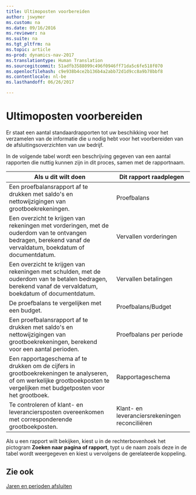 ```yaml
---
title: Ultimoposten voorbereiden
author: jswymer
ms.custom: na
ms.date: 09/16/2016
ms.reviewer: na
ms.suite: na
ms.tgt_pltfrm: na
ms.topic: article
ms-prod: dynamics-nav-2017
ms.translationtype: Human Translation
ms.sourcegitcommit: 51adfb3588099c496f0946ff71da5c6fe518f070
ms.openlocfilehash: c9e938b4ce2b136b4a2abb72d1d9cc8a9b78bbf8
ms.contentlocale: nl-be
ms.lasthandoff: 06/26/2017

---
```

# <a name="prepare-closing-statements"></a>Ultimoposten voorbereiden
Er staat een aantal standaardrapporten tot uw beschikking voor het verzamelen van de informatie die u nodig hebt voor het voorbereiden van de afsluitingsoverzichten van uw bedrijf.

In de volgende tabel wordt een beschrijving gegeven van een aantal rapporten die nuttig kunnen zijn in dit proces, samen met de rapportnaam.


|Als u dit wilt doen     |Dit rapport raadplegen       |
|-------|----------------------|
|Een proefbalansrapport af te drukken met saldo's en nettowijzigingen van grootboekrekeningen.|Proefbalans|
|Een overzicht te krijgen van rekeningen met vorderingen, met de ouderdom van te ontvangen bedragen, berekend vanaf de vervaldatum, boekdatum of documentdatum.|Vervallen vorderingen|
|Een overzicht te krijgen van rekeningen met schulden, met de ouderdom van te betalen bedragen, berekend vanaf de vervaldatum, boekdatum of documentdatum.|Vervallen betalingen|
|De proefbalans te vergelijken met een budget.|Proefbalans/Budget|
|Een proefbalansrapport af te drukken met saldo's en nettowijzigingen van grootboekrekeningen, berekend voor een aantal perioden.|Proefbalans per periode|
|Een rapportageschema af te drukken om de cijfers in grootboekrekeningen te analyseren, of om werkelijke grootboekposten te vergelijken met budgetposten voor het grootboek.|Rapportageschema|
|Te controleren of klant- en leveranciersposten overeenkomen met corresponderende grootboekposten.|Klant- en leveranciersrekeningen reconciliëren|
Als u een rapport wilt bekijken, kiest u in de rechterbovenhoek het pictogram **Zoeken naar pagina of rapport**, typt u de naam zoals deze in de tabel wordt weergegeven en kiest u vervolgens de gerelateerde koppeling.
## <a name="see-also"></a>Zie ook
[Jaren en perioden afsluiten](year-close-years-periods.md)

